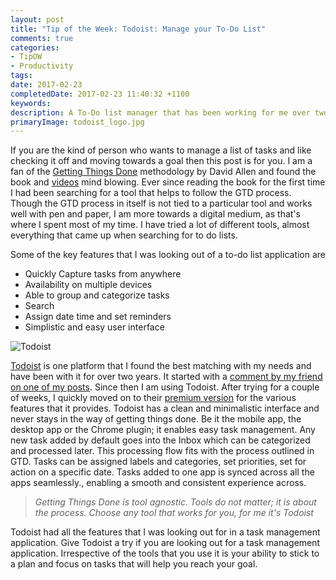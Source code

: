 ```yaml
---
layout: post
title: "Tip of the Week: Todoist: Manage your To-Do List"
comments: true
categories: 
- TipOW
- Productivity
tags: 
date: 2017-02-23
completedDate: 2017-02-23 11:40:32 +1100
keywords: 
description: A To-Do list manager that has been working for me over two years.
primaryImage: todoist_logo.jpg
---
```


If you are the kind of person who wants to manage a list of tasks and like checking it off and moving towards a goal then this post is for you. I am a fan of the [Getting Things Done](http://amzn.to/2gsJaed) methodology by David Allen and found the book and [videos](https://www.youtube.com/results?search_query=david+allen) mind blowing. Ever since reading the book for the first time I had been searching for a tool that helps to follow the GTD process. Though the GTD process in itself is not tied to a particular tool and works well with pen and paper, I am more towards a digital medium, as that's where I spent most of my time. I have tried a lot of different tools, almost everything that came up when searching for to do lists. 

Some of the key features that I was looking out of a to-do list application are

- Quickly Capture tasks from anywhere
- Availability on multiple devices 
- Able to group and categorize tasks
- Search 
- Assign date time and set reminders
- Simplistic and easy user interface

<img alt="Todoist" src="{{site.images_root}}/todoist.png" />

[Todoist](https://todoist.com/) is one platform that I found the best matching with my needs and have been with it for over two years. It started with a [comment by my friend on one of my posts](http://www.rahulpnath.com/blog/staying-organized-finding-a-system-to-manage-it-all/#comment-1528539219). Since then I am using Todoist. After trying for a couple of weeks, I quickly moved on to their [premium version](https://todoist.com/premium) for the various features that it provides. Todoist has a clean and minimalistic interface and never stays in the way of getting things done. Be it the mobile app, the desktop app or the Chrome plugin; it enables easy task management. Any new task added by default goes into the Inbox which can be categorized and processed later. This processing flow fits with the process outlined in GTD. Tasks can be assigned labels and categories, set priorities, set for action on a specific date. Tasks added to one app is synced across all the apps seamlessly., enabling a smooth and consistent experience across.

> *Getting Things Done is tool agnostic. Tools do not matter; it is about the process. Choose any tool that works for you, for me it's Todoist*

Todoist had all the features that I was looking out for in a task management application. Give Todoist a try if you are looking out for a task management application. Irrespective of the tools that you use it is your ability to stick to a plan and focus on tasks that will help you reach your goal.

